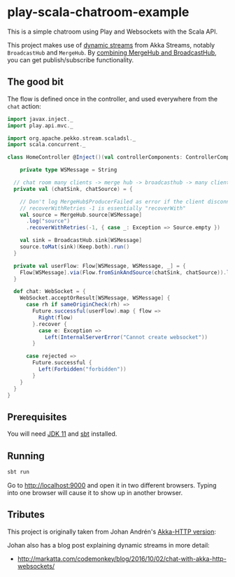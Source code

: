 # play-scala-chatroom-example

This is a simple chatroom using Play and Websockets with the Scala API.

This project makes use of [dynamic streams](http://doc.akka.io/docs/akka/2.6/scala/stream/stream-dynamic.html) from Akka Streams, notably `BroadcastHub` and `MergeHub`.  By [combining MergeHub and BroadcastHub](https://doc.akka.io/docs/akka/2.6/stream/stream-dynamic.html?language=scala#dynamic-fan-in-and-fan-out-with-mergehub-broadcasthub-and-partitionhub), you can get publish/subscribe functionality.

## The good bit

The flow is defined once in the controller, and used everywhere from the `chat` action:

```scala
import javax.inject._
import play.api.mvc._

import org.apache.pekko.stream.scaladsl._
import scala.concurrent._

class HomeController @Inject()(val controllerComponents: ControllerComponents) extends BaseController {

    private type WSMessage = String

  // chat room many clients -> merge hub -> broadcasthub -> many clients
  private val (chatSink, chatSource) = {

    // Don't log MergeHub$ProducerFailed as error if the client disconnects.
    // recoverWithRetries -1 is essentially "recoverWith"
    val source = MergeHub.source[WSMessage]
      .log("source")
      .recoverWithRetries(-1, { case _: Exception => Source.empty })

    val sink = BroadcastHub.sink[WSMessage]
    source.toMat(sink)(Keep.both).run()
  }

  private val userFlow: Flow[WSMessage, WSMessage, _] = {
    Flow[WSMessage].via(Flow.fromSinkAndSource(chatSink, chatSource)).log("userFlow")
  }

  def chat: WebSocket = {
    WebSocket.acceptOrResult[WSMessage, WSMessage] {
      case rh if sameOriginCheck(rh) =>
        Future.successful(userFlow).map { flow =>
          Right(flow)
        }.recover {
          case e: Exception =>
            Left(InternalServerError("Cannot create websocket"))
        }

      case rejected =>
        Future.successful {
          Left(Forbidden("forbidden"))
        }
    }
  }
}
```

## Prerequisites

You will need [JDK 11](https://adoptopenjdk.net/) and [sbt](http://www.scala-sbt.org/) installed.

## Running

```bash
sbt run
```

Go to <http://localhost:9000> and open it in two different browsers.  Typing into one browser will cause it to show up in another browser.

## Tributes

This project is originally taken from Johan Andrén's [Akka-HTTP version](https://github.com/johanandren/chat-with-akka-http-websockets/tree/akka-2.4.10):

Johan also has a blog post explaining dynamic streams in more detail:

* <http://markatta.com/codemonkey/blog/2016/10/02/chat-with-akka-http-websockets/>
